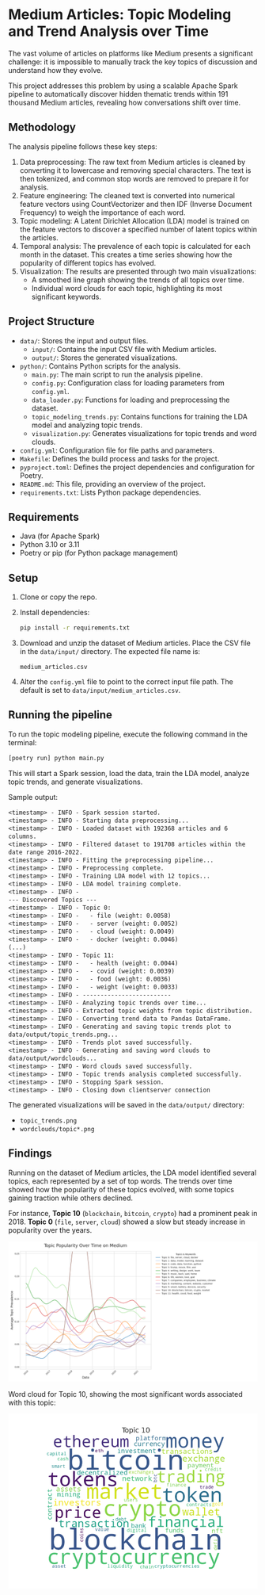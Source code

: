# Medium Articles: Topic Modeling and Trend Analysis over Time

The vast volume of articles on platforms like Medium presents a significant challenge: it is impossible to manually track the key topics of discussion and understand how they evolve.

This project addresses this problem by using a scalable Apache Spark pipeline to automatically discover hidden thematic trends within 191 thousand Medium articles, revealing how conversations shift over time.

## Methodology

The analysis pipeline follows these key steps:

1. Data preprocessing: The raw text from Medium articles is cleaned by converting it to lowercase and removing special characters. The text is then tokenized, and common stop words are removed to prepare it for analysis.
2. Feature engineering: The cleaned text is converted into numerical feature vectors using CountVectorizer and then IDF (Inverse Document Frequency) to weigh the importance of each word.
3. Topic modeling: A Latent Dirichlet Allocation (LDA) model is trained on the feature vectors to discover a specified number of latent topics within the articles.
4. Temporal analysis: The prevalence of each topic is calculated for each month in the dataset. This creates a time series showing how the popularity of different topics has evolved.
5. Visualization: The results are presented through two main visualizations:
    * A smoothed line graph showing the trends of all topics over time.
    * Individual word clouds for each topic, highlighting its most significant keywords.

## Project Structure

* `data/`: Stores the input and output files.
  * `input/`: Contains the input CSV file with Medium articles.
  * `output/`: Stores the generated visualizations.
* `python/`: Contains Python scripts for the analysis.
  * `main.py`: The main script to run the analysis pipeline.
  * `config.py`: Configuration class for loading parameters from `config.yml`.
  * `data_loader.py`: Functions for loading and preprocessing the dataset.
  * `topic_modeling_trends.py`: Contains functions for training the LDA model and analyzing topic trends.
  * `visualization.py`: Generates visualizations for topic trends and word clouds.
* `config.yml`: Configuration file for file paths and parameters.
* `Makefile`: Defines the build process and tasks for the project.
* `pyproject.toml`: Defines the project dependencies and configuration for Poetry.
* `README.md`: This file, providing an overview of the project.
* `requirements.txt`: Lists Python package dependencies.

## Requirements

- Java (for Apache Spark)
- Python 3.10 or 3.11
- Poetry or pip (for Python package management)

## Setup

1. Clone or copy the repo.
2. Install dependencies:
   ```bash
   pip install -r requirements.txt
   ```

3. Download and unzip the dataset of Medium articles. Place the CSV file in the `data/input/` directory. The expected file name is:

   ```
   medium_articles.csv
   ```

4. Alter the `config.yml` file to point to the correct input file path. The default is set to `data/input/medium_articles.csv`.

## Running the pipeline

To run the topic modeling pipeline, execute the following command in the terminal:

```bash
[poetry run] python main.py
```

This will start a Spark session, load the data, train the LDA model, analyze topic trends, and generate visualizations.

Sample output:
```
<timestamp> - INFO - Spark session started.
<timestamp> - INFO - Starting data preprocessing...
<timestamp> - INFO - Loaded dataset with 192368 articles and 6 columns.                                                                    
<timestamp> - INFO - Filtered dataset to 191708 articles within the date range 2016-2022.                                                  
<timestamp> - INFO - Fitting the preprocessing pipeline...
<timestamp> - INFO - Preprocessing complete.                                                                                               
<timestamp> - INFO - Training LDA model with 12 topics...
<timestamp> - INFO - LDA model training complete.                                                                                          
<timestamp> - INFO - 
--- Discovered Topics ---
<timestamp> - INFO - Topic 0:
<timestamp> - INFO -   - file (weight: 0.0058)
<timestamp> - INFO -   - server (weight: 0.0052)
<timestamp> - INFO -   - cloud (weight: 0.0049)
<timestamp> - INFO -   - docker (weight: 0.0046)
(...)
<timestamp> - INFO - Topic 11:
<timestamp> - INFO -   - health (weight: 0.0044)
<timestamp> - INFO -   - covid (weight: 0.0039)
<timestamp> - INFO -   - food (weight: 0.0036)
<timestamp> - INFO -   - weight (weight: 0.0033)
<timestamp> - INFO - -------------------------
<timestamp> - INFO - Analyzing topic trends over time...
<timestamp> - INFO - Extracted topic weights from topic distribution.
<timestamp> - INFO - Converting trend data to Pandas DataFrame.
<timestamp> - INFO - Generating and saving topic trends plot to data/output/topic_trends.png...
<timestamp> - INFO - Trends plot saved successfully.
<timestamp> - INFO - Generating and saving word clouds to data/output/wordclouds...
<timestamp> - INFO - Word clouds saved successfully.
<timestamp> - INFO - Topic trends analysis completed successfully.
<timestamp> - INFO - Stopping Spark session.
<timestamp> - INFO - Closing down clientserver connection
```

The generated visualizations will be saved in the `data/output/` directory:
* `topic_trends.png`
* `wordclouds/topic*.png`

## Findings

Running on the dataset of Medium articles, the LDA model identified several topics, each represented by a set of top words. The trends over time showed how the popularity of these topics evolved, with some topics gaining traction while others declined.

For instance, **Topic 10** (`blockchain`, `bitcoin`, `crypto`) had a prominent peak in 2018. **Topic 0** (`file`, `server`, `cloud`) showed a slow but steady increase in popularity over the years.

![Topic Trends](data/output/topic_trends.png)

Word cloud for Topic 10, showing the most significant words associated with this topic:

![Word Clouds](data/output/wordclouds/topic_10.png)
